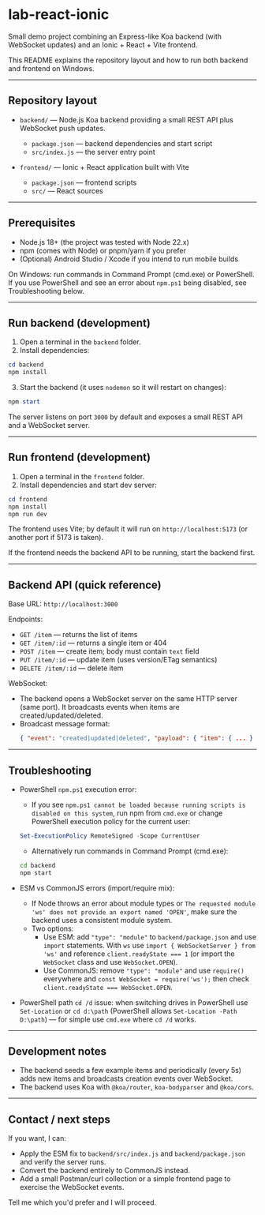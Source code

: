 # lab-react-ionic

Small demo project combining an Express-like Koa backend (with WebSocket updates) and an Ionic + React + Vite frontend.

This README explains the repository layout and how to run both backend and frontend on Windows.

---

## Repository layout

- `backend/` — Node.js Koa backend providing a small REST API plus WebSocket push updates.

  - `package.json` — backend dependencies and start script
  - `src/index.js` — the server entry point

- `frontend/` — Ionic + React application built with Vite
  - `package.json` — frontend scripts
  - `src/` — React sources

---

## Prerequisites

- Node.js 18+ (the project was tested with Node 22.x)
- npm (comes with Node) or pnpm/yarn if you prefer
- (Optional) Android Studio / Xcode if you intend to run mobile builds

On Windows: run commands in Command Prompt (cmd.exe) or PowerShell. If you use PowerShell and see an error about `npm.ps1` being disabled, see Troubleshooting below.

---

## Run backend (development)

1. Open a terminal in the `backend` folder.
2. Install dependencies:

```powershell
cd backend
npm install
```

3. Start the backend (it uses `nodemon` so it will restart on changes):

```powershell
npm start
```

The server listens on port `3000` by default and exposes a small REST API and a WebSocket server.

---

## Run frontend (development)

1. Open a terminal in the `frontend` folder.
2. Install dependencies and start dev server:

```powershell
cd frontend
npm install
npm run dev
```

The frontend uses Vite; by default it will run on `http://localhost:5173` (or another port if 5173 is taken).

If the frontend needs the backend API to be running, start the backend first.

---

## Backend API (quick reference)

Base URL: `http://localhost:3000`

Endpoints:

- `GET /item` — returns the list of items
- `GET /item/:id` — returns a single item or 404
- `POST /item` — create item; body must contain `text` field
- `PUT /item/:id` — update item (uses version/ETag semantics)
- `DELETE /item/:id` — delete item

WebSocket:

- The backend opens a WebSocket server on the same HTTP server (same port). It broadcasts events when items are created/updated/deleted.
- Broadcast message format:
  ```json
  { "event": "created|updated|deleted", "payload": { "item": { ... } } }
  ```

---

## Troubleshooting

- PowerShell `npm.ps1` execution error:

  - If you see `npm.ps1 cannot be loaded because running scripts is disabled on this system`, run npm from `cmd.exe` or change PowerShell execution policy for the current user:

  ```powershell
  Set-ExecutionPolicy RemoteSigned -Scope CurrentUser
  ```

  - Alternatively run commands in Command Prompt (cmd.exe):

  ```cmd
  cd backend
  npm start
  ```

- ESM vs CommonJS errors (import/require mix):

  - If Node throws an error about module types or `The requested module 'ws' does not provide an export named 'OPEN'`, make sure the backend uses a consistent module system.
  - Two options:
    - Use ESM: add `"type": "module"` to `backend/package.json` and use `import` statements. With `ws` use `import { WebSocketServer } from 'ws'` and reference `client.readyState === 1` (or import the `WebSocket` class and use `WebSocket.OPEN`).
    - Use CommonJS: remove `"type": "module"` and use `require()` everywhere and `const WebSocket = require('ws');` then check `client.readyState === WebSocket.OPEN`.

- PowerShell path `cd /d` issue: when switching drives in PowerShell use `Set-Location` or `cd d:\path` (PowerShell allows `Set-Location -Path D:\path`) — for simple use `cmd.exe` where `cd /d` works.

---

## Development notes

- The backend seeds a few example items and periodically (every 5s) adds new items and broadcasts creation events over WebSocket.
- The backend uses Koa with `@koa/router`, `koa-bodyparser` and `@koa/cors`.

---

## Contact / next steps

If you want, I can:

- Apply the ESM fix to `backend/src/index.js` and `backend/package.json` and verify the server runs.
- Convert the backend entirely to CommonJS instead.
- Add a small Postman/curl collection or a simple frontend page to exercise the WebSocket events.

Tell me which you'd prefer and I will proceed.
